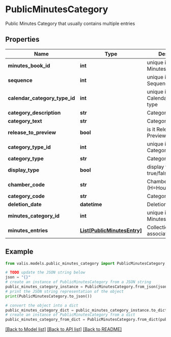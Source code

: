 # PublicMinutesCategory

Public Minutes Category that usually contains multiple entries

## Properties

Name | Type | Description | Notes
------------ | ------------- | ------------- | -------------
**minutes_book_id** | **int** | unique identifier for Minutes Book | [optional] 
**sequence** | **int** | unique identifier for Sequence | [optional] 
**calendar_category_type_id** | **int** | unique identifier for Calendar Category type | [optional] 
**category_description** | **str** | Category description | [optional] 
**category_text** | **str** | Category Text | [optional] 
**release_to_preview** | **bool** | is it Released To Preview or not | [optional] 
**category_type_id** | **int** | unique identifier for Category type | [optional] 
**category_type** | **str** | Category type | [optional] 
**display_type** | **bool** | display type is true/false | [optional] 
**chamber_code** | **str** | Chamber Code (H&#x3D;House/S&#x3D;Senate) | [optional] 
**category_code** | **str** | Category Code | [optional] 
**deletion_date** | **datetime** | Deletion Date | [optional] 
**minutes_category_id** | **int** | unique identifier for Minutes Category | [optional] 
**minutes_entries** | [**List[PublicMinutesEntry]**](PublicMinutesEntry.md) | Collection of associated entries | [optional] 

## Example

```python
from valis.models.public_minutes_category import PublicMinutesCategory

# TODO update the JSON string below
json = "{}"
# create an instance of PublicMinutesCategory from a JSON string
public_minutes_category_instance = PublicMinutesCategory.from_json(json)
# print the JSON string representation of the object
print(PublicMinutesCategory.to_json())

# convert the object into a dict
public_minutes_category_dict = public_minutes_category_instance.to_dict()
# create an instance of PublicMinutesCategory from a dict
public_minutes_category_from_dict = PublicMinutesCategory.from_dict(public_minutes_category_dict)
```
[[Back to Model list]](../README.md#documentation-for-models) [[Back to API list]](../README.md#documentation-for-api-endpoints) [[Back to README]](../README.md)



